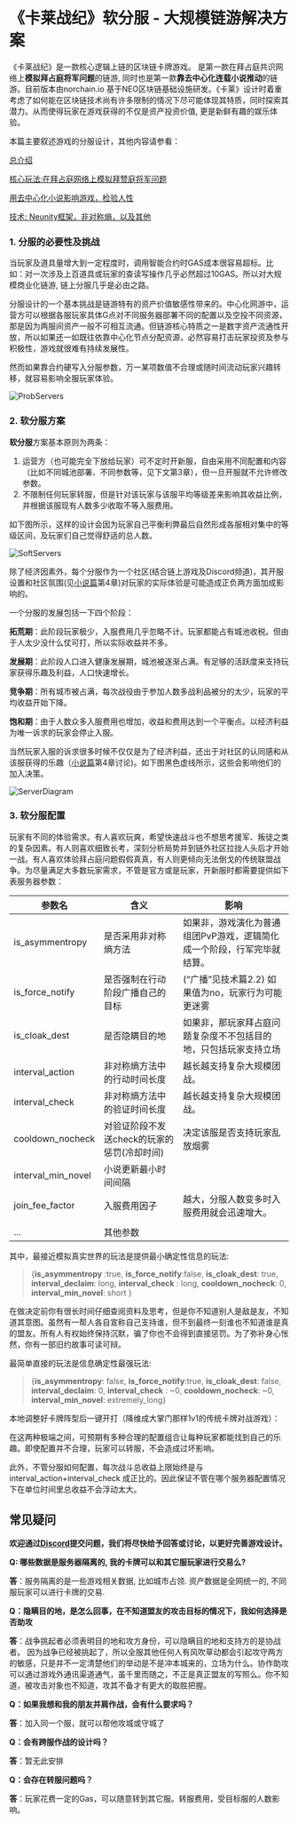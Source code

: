 # 《卡莱战纪》软分服 - 大规模链游解决方案



《卡莱战纪》是一款核心逻辑上链的区块链卡牌游戏。 是第一款在拜占庭共识网络上**模拟拜占庭将军问题**的链游, 同时也是第一款**靠去中心化连载小说推动**的链游。目前版本由norchain.io 基于NEO区块链基础设施研发。《卡莱》设计时着重考虑了如何能在区块链技术尚有许多限制的情况下尽可能体现其特质，同时探索其潜力。从而使得玩家在游戏获得的不仅是资产投资价值, 更是新鲜有趣的娱乐体验。

本篇主要叙述游戏的分服设计，其他内容请参看：

[总介绍](https://github.com/norchain/NEOCarryBattle/blob/master/README.md)

[核心玩法:在拜占庭网络上模拟拜赞庭将军问题](https://github.com/norchain/NEOCarryBattle/blob/master/%E5%8D%A1%E8%8E%B1%E6%88%98%E7%BA%AA-%E6%A0%B8%E5%BF%83%E7%8E%A9%E6%B3%95.md)

[用去中心化小说影响游戏，检验人性](https://github.com/norchain/NEOCarryBattle/blob/master/%E5%8D%A1%E8%8E%B1%E6%88%98%E7%BA%AA-%E5%B0%8F%E8%AF%B4.md)

[技术: Neunity框架，非对称熵，以及其他](https://github.com/norchain/NEOCarryBattle/blob/master/%E5%8D%A1%E8%8E%B1%E6%88%98%E7%BA%AA-%E6%8A%80%E6%9C%AF.md)





### 1. 分服的必要性及挑战

当玩家及道具量增大到一定程度时，调用智能合约时GAS成本很容易超标。比如：对一次涉及上百道具或玩家的查读写操作几乎必然超过10GAS。所以对大规模商业化链游, 链上分服几乎是必由之路。

分服设计的一个基本挑战是链游特有的资产价值敏感性带来的。中心化网游中，运营方可以根据各服玩家具体G点对不同服务器部署不同的配置以及空投不同资源，那是因为两服间资产一般不可相互流通。但链游核心特质之一是数字资产流通性开放，所以如果还一如既往依靠中心化节点分配资源，必然容易打击玩家投资及参与积极性，游戏就很难有持续发展性。

然而如果靠合约硬写入分服参数，万一某项数值不合理或随时间流动玩家兴趣转移，就容易影响全服玩家体验。

![ProbServers](pics/ProbServers.jpg)



### 2. 软分服方案

**软分服**方案基本原则为两条：

1. 运营方（也可能完全下放给玩家）可不定时开新服，自由采用不同配置和内容（比如不同城池部署、不同参数等，见下文第3章），但一旦开服就不允许修改参数。
2. 不限制任何玩家转服，但是针对该玩家与该服平均等级差来影响其收益比例，并根据该服现有人数多少收取不等入服费用。

如下图所示，这样的设计会因为玩家自己平衡利弊最后自然形成各服相对集中的等级区间，及玩家们自己觉得舒适的总人数。

![SoftServers](pics/SoftServers.jpg)



除了经济因素外，每个分服作为一个社区(结合链上游戏及Discord频道)，其开服设置和社区氛围(见[小说篇](https://github.com/norchain/NEOCarryBattle/blob/master/%E5%8D%A1%E8%8E%B1%E6%88%98%E7%BA%AA-%E5%B0%8F%E8%AF%B4.md)第4章)对玩家的实际体验是可能造成正负两方面加成影响的。

一个分服的发展包括一下四个阶段：

**拓荒期**：此阶段玩家极少，入服费用几乎忽略不计。玩家都能占有城池收税。但由于人太少没什么仗可打，所以实际收益并不多。

**发展期**：此阶段人口进入健康发展期，城池被逐渐占满。有足够的活跃度来支持玩家获得乐趣及利益，人口快速增长。

**竞争期**：所有城市被占满，每次战役由于参加人数多战利品被分的太少，玩家的平均收益开始下降。

**饱和期**：由于人数众多入服费用也增加，收益和费用达到一个平衡点。以经济利益为唯一诉求的玩家会停止入服。

当然玩家入服的诉求很多时候不仅仅是为了经济利益，还出于对社区的认同感和从该服获得的乐趣（[小说篇](https://github.com/norchain/NEOCarryBattle/blob/master/%E5%8D%A1%E8%8E%B1%E6%88%98%E7%BA%AA-%E5%B0%8F%E8%AF%B4.md)第4章讨论)。如下图黑色虚线所示，这些会影响他们的加入决策。



![ServerDiagram](pics/ServerDiagram.jpg)



### 3. 软分服配置

玩家有不同的体验需求。有人喜欢玩爽，希望快速战斗也不想思考援军、叛徒之类的复杂因素。有人则喜欢细致长考，深刻分析局势并到链外社区拉拢人头后才开始一战。有人喜欢体验拜占庭问题假假真真，有人则更倾向无法倒戈的传统联盟战争。为尽量满足大多数玩家需求，不管是官方或是玩家，开新服时都需要提供如下表服务器参数：

| 参数名             | 含义                                        | 影响                                                         |
| ------------------ | ------------------------------------------- | ------------------------------------------------------------ |
| is_asymmentropy    | 是否采用非对称熵方法                        | 如果非，游戏演化为普通组团PvP游戏，逻辑简化成一个阶段，行军完毕就结算。 |
| is_force_notify    | 是否强制在行动阶段广播自己的目标            | (“广播”见技术篇2.2) 如果值为no，玩家行为可能更迷雾           |
| is_cloak_dest      | 是否隐瞒目的地                              | 如果非，那玩家拜占庭问题复杂度不不包括目的地，只包括玩家支持立场 |
| interval_action    | 非对称熵方法中的行动时间长度                | 越长越支持复杂大规模团战。                                   |
| interval_check     | 非对称熵方法中的验证时间长度                | 越长越支持复杂大规模团战。                                   |
| cooldown_nocheck   | 对验证阶段不发送check的玩家的惩罚(冷却时间) | 决定该服是否支持玩家乱放烟雾                                 |
| interval_min_novel | 小说更新最小时间间隔                        |                                                              |
| join_fee_factor    | 入服费用因子                                | 越大，分服人数变多时入服费用就会迅速增大。                   |
|                    |                                             |                                                              |
| ...                | 其他参数                                    |                                                              |

其中，最接近模拟真实世界的玩法是提供最小确定性信息的玩法: 

> {**is_asymmentropy** :true, **is_force_notify**:false, **is_cloak_dest**: true, **interval_declaim**: long, **interval_check** : long, **cooldown_nocheck**: 0, **interval_min_novel**: short }

在做决定前你有很长时间仔细查阅资料及思考，但是你不知道别人是敌是友，不知道其意图。虽然有一帮人各自宣称自己支持谁，但不到最终一刻谁也不知道谁是真的盟友。所有人有权始终保持沉默，骗了你也不会得到直接惩罚。为了弥补身心怅然，你有一部旧约故事可读可辩。



最简单直接的玩法是信息确定性最强玩法:

> {**is_asymmentropy**: false, **is_force_notify**:true, **is_cloak_dest**: false, **interval_declaim**: 0, **interval_check** : ~0, **cooldown_nocheck**: ~0, **interval_min_novel**: extremely_long}

本地调整好卡牌阵型后一键开打（降维成大掌门那样1v1的传统卡牌对战游戏）：

在这两种极端之间，可预期有多种合理的配置组合让每种玩家都能找到自己的乐趣。即使配置并不合理，玩家可以转服，不会造成过坏影响。







此外，不管分服如何配置，每次战斗总收益上限始终是与interval_action+interval_check 成正比的。因此保证不管在哪个服务器配置情况下在单位时间里总收益不会浮动太大。



## 常见疑问

**欢迎通过[Discord](<https://discord.gg/pKQyyrP> )提交问题，我们将尽快给予回答或讨论，以更好完善游戏设计。**



**Q: 哪些数据是服务器隔离的, 我的卡牌可以和其它服玩家进行交易么?**

**答**：服务隔离的是一些游戏相关数据, 比如城市占领. 资产数据是全网统一的, 不同服玩家可以进行卡牌的交易.

**Q：隐瞒目的地，是怎么回事，在不知道盟友的攻击目标的情况下，我如何选择是否助攻**

**答**：战争挑起者必须表明目的地和攻方身份，可以隐瞒目的地和支持方的是协战者。 因为战争已经被挑起了，所以全服其他任何人有风吹草动都会引起攻守两方的敏感，只是并不一定清楚他们的举动是不是冲本城来的，立场为什么。协作助攻可以通过游戏外通讯渠道通气，虽千里而随之，不正是真正盟友的写照么。你不知道，被攻击对象也不知道，攻其不备才有更大的取胜把握。

**Q：如果我想和我的朋友并肩作战，会有什么要求吗？**

**答**：加入同一个服，就可以帮他攻城或守城了

**Q：会有跨服作战的设计吗？**

**答**：暂无此安排

**Q：会存在转服问题吗？**

**答**：玩家花费一定的Gas，可以随意转到其它服。转服费用，受目标服的人数影响。




